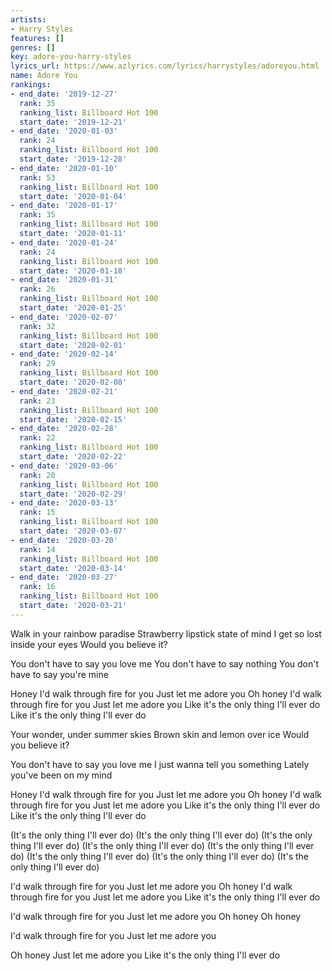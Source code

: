 ```yaml
---
artists:
- Harry Styles
features: []
genres: []
key: adore-you-harry-styles
lyrics_url: https://www.azlyrics.com/lyrics/harrystyles/adoreyou.html
name: Adore You
rankings:
- end_date: '2019-12-27'
  rank: 35
  ranking_list: Billboard Hot 100
  start_date: '2019-12-21'
- end_date: '2020-01-03'
  rank: 24
  ranking_list: Billboard Hot 100
  start_date: '2019-12-28'
- end_date: '2020-01-10'
  rank: 53
  ranking_list: Billboard Hot 100
  start_date: '2020-01-04'
- end_date: '2020-01-17'
  rank: 35
  ranking_list: Billboard Hot 100
  start_date: '2020-01-11'
- end_date: '2020-01-24'
  rank: 24
  ranking_list: Billboard Hot 100
  start_date: '2020-01-18'
- end_date: '2020-01-31'
  rank: 26
  ranking_list: Billboard Hot 100
  start_date: '2020-01-25'
- end_date: '2020-02-07'
  rank: 32
  ranking_list: Billboard Hot 100
  start_date: '2020-02-01'
- end_date: '2020-02-14'
  rank: 29
  ranking_list: Billboard Hot 100
  start_date: '2020-02-08'
- end_date: '2020-02-21'
  rank: 23
  ranking_list: Billboard Hot 100
  start_date: '2020-02-15'
- end_date: '2020-02-28'
  rank: 22
  ranking_list: Billboard Hot 100
  start_date: '2020-02-22'
- end_date: '2020-03-06'
  rank: 20
  ranking_list: Billboard Hot 100
  start_date: '2020-02-29'
- end_date: '2020-03-13'
  rank: 15
  ranking_list: Billboard Hot 100
  start_date: '2020-03-07'
- end_date: '2020-03-20'
  rank: 14
  ranking_list: Billboard Hot 100
  start_date: '2020-03-14'
- end_date: '2020-03-27'
  rank: 16
  ranking_list: Billboard Hot 100
  start_date: '2020-03-21'
---
```


Walk in your rainbow paradise
Strawberry lipstick state of mind
I get so lost inside your eyes
Would you believe it?

You don't have to say you love me
You don't have to say nothing
You don't have to say you're mine

Honey
I'd walk through fire for you
Just let me adore you
Oh honey
I'd walk through fire for you
Just let me adore you
Like it's the only thing I'll ever do
Like it's the only thing I'll ever do

Your wonder, under summer skies
Brown skin and lemon over ice
Would you believe it?

You don't have to say you love me
I just wanna tell you something
Lately you've been on my mind

Honey
I'd walk through fire for you
Just let me adore you
Oh honey
I'd walk through fire for you
Just let me adore you
Like it's the only thing I'll ever do
Like it's the only thing I'll ever do

(It's the only thing I'll ever do)
(It's the only thing I'll ever do)
(It's the only thing I'll ever do)
(It's the only thing I'll ever do)
(It's the only thing I'll ever do)
(It's the only thing I'll ever do)
(It's the only thing I'll ever do)
(It's the only thing I'll ever do)

I'd walk through fire for you
Just let me adore you
Oh honey
I'd walk through fire for you
Just let me adore you
Like it's the only thing I'll ever do

I'd walk through fire for you
Just let me adore you
Oh honey
Oh honey

I'd walk through fire for you
Just let me adore you

Oh honey
Just let me adore you
Like it's the only thing I'll ever do



